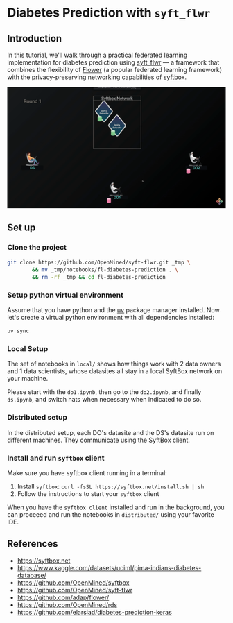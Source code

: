 # Diabetes Prediction with `syft_flwr`

## Introduction

In this tutorial, we'll walk through a practical federated learning implementation for diabetes prediction using [syft_flwr](https://github.com/OpenMined/syft-flwr) — a framework that combines the flexibility of [Flower](https://github.com/adap/flower/) (a popular federated learning framework) with the privacy-preserving networking capabilities of [syftbox](https://www.syftbox.net/).

![FL Training Process](./images/fltraining.gif)

## Set up

### Clone the project
```bash
git clone https://github.com/OpenMined/syft-flwr.git _tmp \
		&& mv _tmp/notebooks/fl-diabetes-prediction . \
		&& rm -rf _tmp && cd fl-diabetes-prediction
```

### Setup python virtual environment
Assume that you have python and the [uv](https://docs.astral.sh/uv/) package manager installed. Now let's create a virtual python environment with all dependencies installed:
```bash
uv sync
```

### Local Setup
The set of notebooks in `local/` shows how things work with 2 data owners and 1 data scientists, whose datasites all stay in a local SyftBox network on your machine.

Please start with the `do1.ipynb`, then go to the `do2.ipynb`, and finally `ds.ipynb`, and switch hats when necessary when indicated to do so.

### Distributed setup
In the distributed setup, each DO's datasite and the DS's datasite run on different machines. They communicate using the SyftBox client.

### Install and run `syftbox` client
Make sure you have syftbox client running in a terminal:
1. Install `syftbox`: `curl -fsSL https://syftbox.net/install.sh | sh`
2. Follow the instructions to start your `syftbox` client

When you have the `syftbox client` installed and run in the background, you can proceeed and run the notebooks in `distributed/` using your favorite IDE.

## References
- https://syftbox.net
- https://www.kaggle.com/datasets/uciml/pima-indians-diabetes-database/
- https://github.com/OpenMined/syftbox
- https://github.com/OpenMined/syft-flwr
- https://github.com/adap/flower/
- https://github.com/OpenMined/rds
- https://github.com/elarsiad/diabetes-prediction-keras
